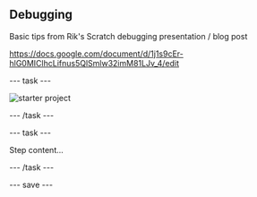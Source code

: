 ## Debugging

Basic tips from Rik's Scratch debugging presentation / blog post

https://docs.google.com/document/d/1j1s9cEr-hlG0MIClhcLifnus5QlSmlw32imM81LJv_4/edit

--- task ---
 
![starter project](images/starter_project.png)

--- /task ---

--- task ---

Step content...

--- /task ---

--- save ---
